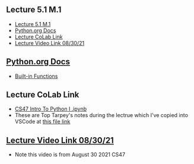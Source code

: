 ## Lecture 5.1 M.1

- [Lecture 5.1 M.1](#lecture-51-m1)
- [Python.org Docs](#pythonorg-docs)
- [Lecture CoLab Link](#lecture-colab-link)
- [Lecture Video Link 08/30/21](#lecture-video-link-083021)

## [Python.org Docs](https://docs.python.org/3/)

- [Built-in Functions](https://docs.python.org/3/library/functions.html)

## Lecture CoLab Link
- [CS47 Intro To Python I .ipynb](https://colab.research.google.com/drive/1FRUzWyOlLKt1GznRO8MhVsBKsCyS9J_U?usp=sharing#scrollTo=m1jm9kevCRWh)
- These are Top Tarpey's notes during the lectrue which I've copied into VSCode at [this file link](./main.py)

## [Lecture Video Link 08/30/21](https://www.youtube.com/watch?v=ocxkkzjdFeY)
- Note this video is from August 30 2021 CS47
